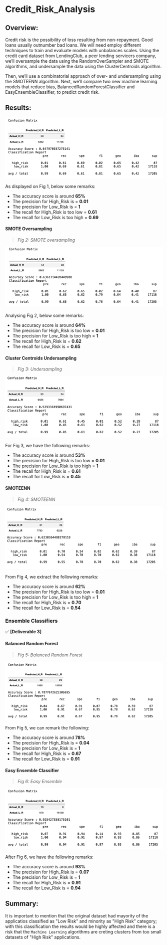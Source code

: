 # Credit_Risk_Analysis

## Overview:

Credit risk is the possibility of loss resulting from non-repayment. Good loans usually outnumber bad loans. We will need employ different techniques to train and evaluate models with unbalances scales. Using the credit card dataset from LendingClub, a peer lending servicers company, we’ll oversample the data using the RandomOverSampler and SMOTE algorithms, and undersample the data using the ClusterCentroids algorithm. 

Then, we’ll use a combinatorial approach of over- and undersampling using the SMOTEENN algorithm. Next, we’ll compare two new machine learning models that reduce bias, BalancedRandomForestClassifier and EasyEnsembleClassifier, to predict credit risk.

## Results:

![oversampling](https://github.com/AnureetKaurVirdi/Credit_Risk_Analysis/blob/main/Images/oversampling.png)

As displayed on Fig 1, below some remarks:

- The accuracy score is around **65%**
- The precision for High_Risk is = **0.01**
- The precision for Low_Risk is = **1**
- The recall for High_Risk is too low = **0.61**
- The recall for Low_Risk is too high = **0.69**

#### **SMOTE Oversampling**

> *Fig 2: SMOTE oversampling*

![smote](https://github.com/AnureetKaurVirdi/Credit_Risk_Analysis/blob/main/Images/smote_over.png)

Analysing Fig 2, below some remarks:

- The accuracy score is around **64%**
- The precision for High_Risk is too low = **0.01**
- The precision for Low_Risk is too high = **1**
- The recall for High_Risk is = **0.62**
- The recall for Low_Risk is = **0.65**

#### **Cluster Centroids Undersampling**

> *Fig 3: Undersampling*

![undersampling](https://github.com/AnureetKaurVirdi/Credit_Risk_Analysis/blob/main/Images/Undersampling.png)

For Fig 3, we have the following remarks:

- The accuracy score is around **53%**
- The precision for High_Risk is too low = **0.01**
- The precision for Low_Risk is too high = **1**
- The recall for High_Risk is = **0.61**
- The recall for Low_Risk is = **0.45**

#### **SMOTEENN**

> *Fig 4: SMOTEENN*

![smoteenn](https://github.com/AnureetKaurVirdi/Credit_Risk_Analysis/blob/main/Images/smoteenn.png)

From Fig 4, we extract the following remarks:

- The accuracy score is around **62%**
- The precision for High_Risk is too low = **0.01**
- The precision for Low_Risk is too high = **1**
- The recall for High_Risk is = **0.70**
- The recall for Low_Risk is = **0.54**


### **Ensemble Classifiers**

✅ **[Deliverable 3]**

#### **Balanced Random Forest**

> *Fig 5: Balanced Random Forest*

![brf](https://github.com/AnureetKaurVirdi/Credit_Risk_Analysis/blob/main/Images/brf.png)

From Fig 5, we can remark the following:

- The accuracy score is around **78%**
- The precision for High_Risk is = **0.04**
- The precision for Low_Risk is = **1**
- The recall for High_Risk is = **0.67**
- The recall for Low_Risk is = **0.91**

#### **Easy Ensemble Classifier**

> *Fig 6: Easy Ensemble*

![eec](https://github.com/AnureetKaurVirdi/Credit_Risk_Analysis/blob/main/Images/eec.png)

After Fig 6, we have the following remarks:

- The accuracy score is around **93%**
- The precision for High_Risk is = **0.07**
- The precision for Low_Risk is = **1**
- The recall for High_Risk is = **0.91**
- The recall for Low_Risk is = **0.94**

## Summary:

It is important to mention that the original dataset had mayority of the applicatios classified as "Low Risk" and minority as "High Risk" category; with this classification the results would be highly affected and there is a risk that the `Machine Learning` algorithms are creting clusters from too small datasets of "High Risk" applications.
